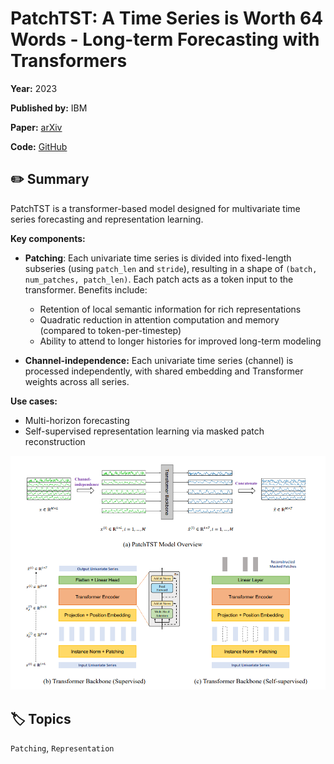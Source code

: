 # PatchTST: A Time Series is Worth 64 Words - Long-term Forecasting with Transformers

**Year:** 2023

**Published by:** IBM

**Paper:** [arXiv](https://arxiv.org/pdf/2211.14730)

**Code:** [GitHub](https://github.com/yuqinie98/PatchTST)

## ✏️ Summary
PatchTST is a transformer-based model designed for multivariate time series forecasting and representation learning.

**Key components:**

- **Patching**: Each univariate time series is divided into fixed-length subseries (using `patch_len` and `stride`), resulting in a shape of `(batch, num_patches, patch_len)`. Each patch acts as a token input to the transformer. Benefits include:
    - Retention of local semantic information for rich representations
    - Quadratic reduction in attention computation and memory (compared to token-per-timestep)
    - Ability to attend to longer histories for improved long-term modeling

- **Channel-independence:** Each univariate time series (channel) is processed independently, with shared embedding and Transformer weights across all series.

**Use cases:**
- Multi-horizon forecasting
- Self-supervised representation learning via masked patch reconstruction

![Figure](../figures/patchtst-a-time-series-is-worth-64-words-long-term-forecasting-with-transformers.png)

## 🏷️ Topics
`Patching`, `Representation`

